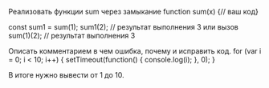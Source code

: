 Реализовать функции sum через замыкание
function sum(x) {// ваш код}


const sum1 = sum(1);
sum1(2); // результат выполнения 3
или 
	вызов sum(1)(2); // результат выполнения 3


Описать комментарием в чем ошибка, почему и исправить код.
for (var i = 0; i < 10; i++) {
    setTimeout(function() {
        console.log(i);
    }, 0);
}

В итоге нужно вывести от 1 до 10.
